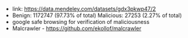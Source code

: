 - link: https://data.mendeley.com/datasets/gdx3pkwp47/2
- Benign: 1172747 (97.73% of total) Malicious: 27253 (2.27% of total)
- google safe browsing for verification of maliciousness
- Malcrawler - https://github.com/ekollof/malcrawler
